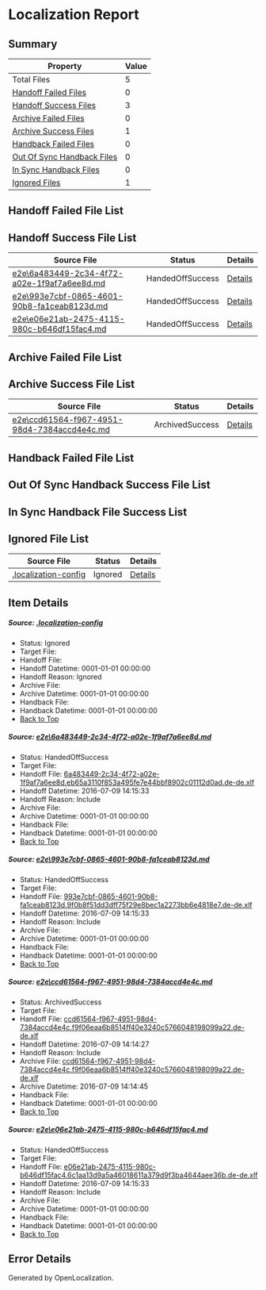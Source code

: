 # <a name='report-top'></a> Localization Report

## Summary
 Property | Value 
 -------- | ----- 
 Total Files | 5
[ Handoff Failed Files ](#handoff-failed-list)| 0
[ Handoff Success Files ](#handoff-success-list)| 3
[ Archive Failed Files ](#archive-failed-list)| 0
[ Archive Success Files ](#archive-success-list)| 1
[ Handback Failed Files ](#handback-failed-list)| 0
[ Out Of Sync Handback Files ](#outofsync-handback-success-list)| 0
[ In Sync Handback Files ](#insync-handback-success-list)| 0
[ Ignored Files ](#ignored-list)| 1

## <a name='handoff-failed-list'></a> Handoff Failed File List

## <a name='handoff-success-list'></a> Handoff Success File List
 Source File | Status | Details 
 ----------- | ------ | ------- 
 [e2e\6a483449-2c34-4f72-a02e-1f9af7a6ee8d.md](https://github.com/OpenLocalizationTestOrg/oltest/blob/ae985b60c23e7121f7aa960e084d6ac642efb567/e2e/6a483449-2c34-4f72-a02e-1f9af7a6ee8d.md) | HandedOffSuccess | [Details](#0e180c190b1b2d308f4cd7d6dc4aa2f4263926cd1)
 [e2e\993e7cbf-0865-4601-90b8-fa1ceab8123d.md](https://github.com/OpenLocalizationTestOrg/oltest/blob/949be3557d56ef9114637b7421ee1c5a19c7842e/e2e/993e7cbf-0865-4601-90b8-fa1ceab8123d.md) | HandedOffSuccess | [Details](#5654ca11a15f21db997c012b0262bf4cbbd095c52)
 [e2e\e06e21ab-2475-4115-980c-b646df15fac4.md](https://github.com/OpenLocalizationTestOrg/oltest/blob/949be3557d56ef9114637b7421ee1c5a19c7842e/e2e/e06e21ab-2475-4115-980c-b646df15fac4.md) | HandedOffSuccess | [Details](#651df0cfd334a60e3595b55a2d859683345504384)

## <a name='archive-failed-list'></a> Archive Failed File List

## <a name='archive-success-list'></a> Archive Success File List
 Source File | Status | Details 
 ----------- | ------ | ------- 
 [e2e\ccd61564-f967-4951-98d4-7384accd4e4c.md](https://github.com/OpenLocalizationTestOrg/oltest/blob/dbb4a041f8dbfdb6f8b2aec13866b2b630a2681f/e2e/ccd61564-f967-4951-98d4-7384accd4e4c.md) | ArchivedSuccess | [Details](#da158384127126974e43a32e7405eaddd86239363)

## <a name='handback-failed-list'></a> Handback Failed File List

## <a name='outofsync-handback-success-list'></a> Out Of Sync Handback Success File List

## <a name='insync-handback-success-list'></a> In Sync Handback File Success List

## <a name='ignored-list'></a> Ignored File List
 Source File | Status | Details 
 ----------- | ------ | ------- 
 [.localization-config](https://github.com/OpenLocalizationTestOrg/oltest/blob/949be3557d56ef9114637b7421ee1c5a19c7842e/.localization-config) | Ignored | [Details](#3d4f252ac210baf56311d7e97dcc2db10974dbd20)

## Item Details
##### <a name='3d4f252ac210baf56311d7e97dcc2db10974dbd20'></a> Source: [.localization-config](https://github.com/OpenLocalizationTestOrg/oltest/blob/949be3557d56ef9114637b7421ee1c5a19c7842e/.localization-config)
* Status: Ignored
* Target File: 
* Handoff File: 
* Handoff Datetime: 0001-01-01 00:00:00
* Handoff Reason: Ignored
* Archive File: 
* Archive Datetime: 0001-01-01 00:00:00
* Handback File: 
* Handback Datetime: 0001-01-01 00:00:00
* [Back to Top](#report-top)

##### <a name='0e180c190b1b2d308f4cd7d6dc4aa2f4263926cd1'></a> Source: [e2e\6a483449-2c34-4f72-a02e-1f9af7a6ee8d.md](https://github.com/OpenLocalizationTestOrg/oltest/blob/ae985b60c23e7121f7aa960e084d6ac642efb567/e2e/6a483449-2c34-4f72-a02e-1f9af7a6ee8d.md)
* Status: HandedOffSuccess
* Target File: 
* Handoff File: [6a483449-2c34-4f72-a02e-1f9af7a6ee8d.eb65a3110f853a495fe7e44bbf8902c01112d0ad.de-de.xlf](https://github.com/OpenLocalizationTestOrg/olhandoff-e2e/blob/118a0c49163319c88a5a3df313d29bd97176fcc7/ol-handoff/OpenLocalizationTestOrg/oltest-dede-fly/ci/6a483449-2c34-4f72-a02e-1f9af7a6ee8d.eb65a3110f853a495fe7e44bbf8902c01112d0ad.de-de.xlf)
* Handoff Datetime: 2016-07-09 14:15:33
* Handoff Reason: Include
* Archive File: 
* Archive Datetime: 0001-01-01 00:00:00
* Handback File: 
* Handback Datetime: 0001-01-01 00:00:00
* [Back to Top](#report-top)

##### <a name='5654ca11a15f21db997c012b0262bf4cbbd095c52'></a> Source: [e2e\993e7cbf-0865-4601-90b8-fa1ceab8123d.md](https://github.com/OpenLocalizationTestOrg/oltest/blob/949be3557d56ef9114637b7421ee1c5a19c7842e/e2e/993e7cbf-0865-4601-90b8-fa1ceab8123d.md)
* Status: HandedOffSuccess
* Target File: 
* Handoff File: [993e7cbf-0865-4601-90b8-fa1ceab8123d.9f0b8f51dd3dff75f29e8bec1a2273bb6e4818e7.de-de.xlf](https://github.com/OpenLocalizationTestOrg/olhandoff-e2e/blob/118a0c49163319c88a5a3df313d29bd97176fcc7/ol-handoff/OpenLocalizationTestOrg/oltest-dede-fly/ci/993e7cbf-0865-4601-90b8-fa1ceab8123d.9f0b8f51dd3dff75f29e8bec1a2273bb6e4818e7.de-de.xlf)
* Handoff Datetime: 2016-07-09 14:15:33
* Handoff Reason: Include
* Archive File: 
* Archive Datetime: 0001-01-01 00:00:00
* Handback File: 
* Handback Datetime: 0001-01-01 00:00:00
* [Back to Top](#report-top)

##### <a name='da158384127126974e43a32e7405eaddd86239363'></a> Source: [e2e\ccd61564-f967-4951-98d4-7384accd4e4c.md](https://github.com/OpenLocalizationTestOrg/oltest/blob/dbb4a041f8dbfdb6f8b2aec13866b2b630a2681f/e2e/ccd61564-f967-4951-98d4-7384accd4e4c.md)
* Status: ArchivedSuccess
* Target File: 
* Handoff File: [ccd61564-f967-4951-98d4-7384accd4e4c.f9f06eaa6b8514ff40e3240c5766048198099a22.de-de.xlf](https://github.com/OpenLocalizationTestOrg/olhandoff-e2e/blob/1140275dad253e61cc87925d479c6aeb8aff06de/ol-handoff/OpenLocalizationTestOrg/oltest-dede-fly/ci/ht/ccd61564-f967-4951-98d4-7384accd4e4c.f9f06eaa6b8514ff40e3240c5766048198099a22.de-de.xlf)
* Handoff Datetime: 2016-07-09 14:14:27
* Handoff Reason: Include
* Archive File: [ccd61564-f967-4951-98d4-7384accd4e4c.f9f06eaa6b8514ff40e3240c5766048198099a22.de-de.xlf](https://github.com/OpenLocalizationTestOrg/olhandoff-e2e/blob/54ddb4b620a640f9c55b150bb15954e6b0ab6c0d/ol-archive/OpenLocalizationTestOrg/oltest-dede-fly/ci/ht/ccd61564-f967-4951-98d4-7384accd4e4c.f9f06eaa6b8514ff40e3240c5766048198099a22.de-de.xlf)
* Archive Datetime: 2016-07-09 14:14:45
* Handback File: 
* Handback Datetime: 0001-01-01 00:00:00
* [Back to Top](#report-top)

##### <a name='651df0cfd334a60e3595b55a2d859683345504384'></a> Source: [e2e\e06e21ab-2475-4115-980c-b646df15fac4.md](https://github.com/OpenLocalizationTestOrg/oltest/blob/949be3557d56ef9114637b7421ee1c5a19c7842e/e2e/e06e21ab-2475-4115-980c-b646df15fac4.md)
* Status: HandedOffSuccess
* Target File: 
* Handoff File: [e06e21ab-2475-4115-980c-b646df15fac4.6c1aa13d9a5a46018611a379d9f3ba4644aee36b.de-de.xlf](https://github.com/OpenLocalizationTestOrg/olhandoff-e2e/blob/118a0c49163319c88a5a3df313d29bd97176fcc7/ol-handoff/OpenLocalizationTestOrg/oltest-dede-fly/ci/e06e21ab-2475-4115-980c-b646df15fac4.6c1aa13d9a5a46018611a379d9f3ba4644aee36b.de-de.xlf)
* Handoff Datetime: 2016-07-09 14:15:33
* Handoff Reason: Include
* Archive File: 
* Archive Datetime: 0001-01-01 00:00:00
* Handback File: 
* Handback Datetime: 0001-01-01 00:00:00
* [Back to Top](#report-top)


## Error Details

Generated by OpenLocalization.
